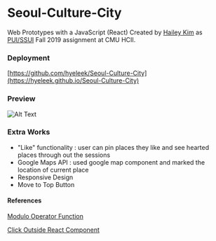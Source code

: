 # Seoul-Culture-City
Web Prototypes with a JavaScript (React)
Created by [Hailey Kim](http://hyeleekim.com) as [PUI/SSUI](https://hcii.cmu.edu/courses/programming-usable-interfaces) Fall 2019 assignment at CMU HCII.

### Deployment
[https://github.com/hyeleek/Seoul-Culture-City](https://hyeleek.github.io/Seoul-Culture-City)

### Preview
![Alt Text](https://media.giphy.com/media/RlwZ7eW6r1cPU7ZCR7/giphy.gif)

### Extra Works
- "Like" functionality : user can pin places they like and see hearted places through out the sessions
- Google Maps API : used google map component and marked the location of current place
- Responsive Design 
- Move to Top Button 


#### References
[Modulo Operator Function](https://dev.to/maurobringolf/a-neat-trick-to-compute-modulo-of-negative-numbers-111e)

[Click Outside React Component](https://stackoverflow.com/questions/32553158/detect-click-outside-react-component)
